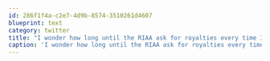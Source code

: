 ```yaml
---
id: 286f1f4a-c2e7-4d9b-8574-3510261d4607
blueprint: text
category: twitter
title: "I wonder how long until the RIAA ask for royalties every time I sing along to music while driving. It can't be that far away. @BoycottRIAA"
caption: 'I wonder how long until the RIAA ask for royalties every time I sing along to music while driving. It can''t be that far away. <span class="username username_linked">@<a href="https://twitter.com/BoycottRIAA" title="a new model">BoycottRIAA</a></span>'
---
```

